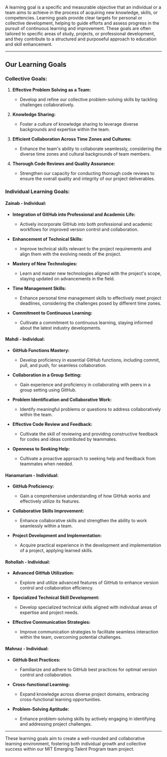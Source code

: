 A learning goal is a specific and measurable objective that an individual or a team aims to achieve in the process of acquiring new knowledge, skills, or competencies. Learning goals provide clear targets for personal or collective development, helping to guide efforts and assess progress in the pursuit of continuous learning and improvement. These goals are often tailored to specific areas of study, projects, or professional development, and they contribute to a structured and purposeful approach to education and skill enhancement.

---

## Our Learning Goals

### Collective Goals:

1. **Effective Problem Solving as a Team:**
   - Develop and refine our collective problem-solving skills by tackling challenges collaboratively.

2. **Knowledge Sharing:**
   - Foster a culture of knowledge sharing to leverage diverse backgrounds and expertise within the team.

3. **Efficient Collaboration Across Time Zones and Cultures:**
   - Enhance the team's ability to collaborate seamlessly, considering the diverse time zones and cultural backgrounds of team members.

4. **Thorough Code Reviews and Quality Assurance:**
   - Strengthen our capacity for conducting thorough code reviews to ensure the overall quality and integrity of our project deliverables.

### Individual Learning Goals:

#### Zainab - Individual:
- **Integration of GitHub into Professional and Academic Life:**
  - Actively incorporate GitHub into both professional and academic workflows for improved version control and collaboration.

- **Enhancement of Technical Skills:**
  - Improve technical skills relevant to the project requirements and align them with the evolving needs of the project.

- **Mastery of New Technologies:**
  - Learn and master new technologies aligned with the project's scope, staying updated on advancements in the field.

- **Time Management Skills:**
  - Enhance personal time management skills to effectively meet project deadlines, considering the challenges posed by different time zones.

- **Commitment to Continuous Learning:**
  - Cultivate a commitment to continuous learning, staying informed about the latest industry developments.

#### Mahdi - Individual:
- **GitHub Functions Mastery:**
  - Develop proficiency in essential GitHub functions, including commit, pull, and push, for seamless collaboration.

- **Collaboration in a Group Setting:**
  - Gain experience and proficiency in collaborating with peers in a group setting using GitHub.

- **Problem Identification and Collaborative Work:**
  - Identify meaningful problems or questions to address collaboratively within the team.

- **Effective Code Review and Feedback:**
  - Cultivate the skill of reviewing and providing constructive feedback for codes and ideas contributed by teammates.

- **Openness to Seeking Help:**
  - Cultivate a proactive approach to seeking help and feedback from teammates when needed.

#### Hanamariam - Individual:
- **GitHub Proficiency:**
  - Gain a comprehensive understanding of how GitHub works and effectively utilize its features.

- **Collaborative Skills Improvement:**
  - Enhance collaborative skills and strengthen the ability to work seamlessly within a team.

- **Project Development and Implementation:**
  - Acquire practical experience in the development and implementation of a project, applying learned skills.

#### Rohollah - Individual:
- **Advanced GitHub Utilization:**
  - Explore and utilize advanced features of GitHub to enhance version control and collaboration efficiency.

- **Specialized Technical Skill Development:**
  - Develop specialized technical skills aligned with individual areas of expertise and project needs.

- **Effective Communication Strategies:**
  - Improve communication strategies to facilitate seamless interaction within the team, overcoming potential challenges.

#### Mahnaz - Individual:
- **GitHub Best Practices:**
  - Familiarize and adhere to GitHub best practices for optimal version control and collaboration.

- **Cross-functional Learning:**
  - Expand knowledge across diverse project domains, embracing cross-functional learning opportunities.

- **Problem-Solving Aptitude:**
  - Enhance problem-solving skills by actively engaging in identifying and addressing project challenges.

---

These learning goals aim to create a well-rounded and collaborative learning environment, fostering both individual growth and collective success within our MIT Emerging Talent Program team project.
